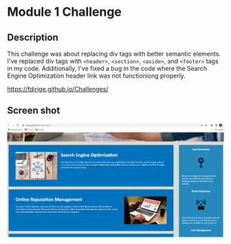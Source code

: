 # Module 1 Challenge

## Description

This challenge was about replacing div tags with better semantic elements. I've replaced div tags with `<header>`, `<section>`, `<aside>`, and `<footer>` tags in my code. Additionally, I've fixed a bug in the code where the Search Engine Optimization header link was not functioniong properly. 

https://fdirige.github.io/Challenges/

## Screen shot

![Screen shot of website](./assets/Screen%20shot.PNG)